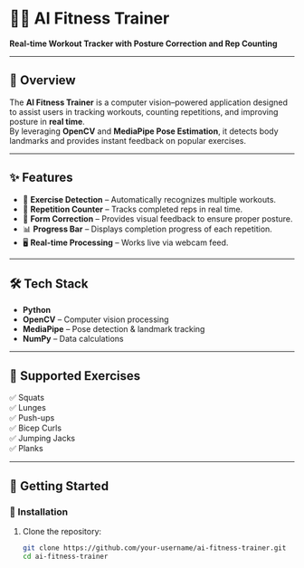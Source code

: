 # 🏋️‍♂️ AI Fitness Trainer  

**Real-time Workout Tracker with Posture Correction and Rep Counting**  

---

## 📌 Overview  
The **AI Fitness Trainer** is a computer vision–powered application designed to assist users in tracking workouts, counting repetitions, and improving posture in **real time**.  
By leveraging **OpenCV** and **MediaPipe Pose Estimation**, it detects body landmarks and provides instant feedback on popular exercises.  

---

## ✨ Features  
- 🎯 **Exercise Detection** – Automatically recognizes multiple workouts.  
- 🔢 **Repetition Counter** – Tracks completed reps in real time.  
- 📏 **Form Correction** – Provides visual feedback to ensure proper posture.  
- 📊 **Progress Bar** – Displays completion progress of each repetition.  
- 🖥 **Real-time Processing** – Works live via webcam feed.  

---

## 🛠 Tech Stack  
- **Python**  
- **OpenCV** – Computer vision processing  
- **MediaPipe** – Pose detection & landmark tracking  
- **NumPy** – Data calculations  

---

## 📌 Supported Exercises  
✅ Squats  
✅ Lunges  
✅ Push-ups  
✅ Bicep Curls  
✅ Jumping Jacks  
✅ Planks  

---

## 🚀 Getting Started  

### 🔧 Installation  
1. Clone the repository:  
   ```bash
   git clone https://github.com/your-username/ai-fitness-trainer.git
   cd ai-fitness-trainer
